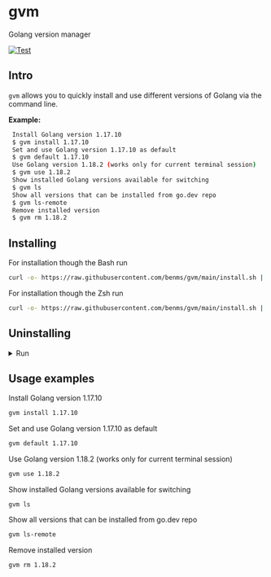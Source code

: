 # gvm 
Golang version manager 


[![Test](https://github.com/benms/gvm/actions/workflows/main.yml/badge.svg)](https://github.com/benms/gvm/actions/workflows/main.yml)


## Intro

`gvm` allows you to quickly install and use different versions of Golang via the command line.

**Example:**

```sh
 Install Golang version 1.17.10
 $ gvm install 1.17.10
 Set and use Golang version 1.17.10 as default
 $ gvm default 1.17.10
 Use Golang version 1.18.2 (works only for current terminal session)
 $ gvm use 1.18.2
 Show installed Golang versions available for switching
 $ gvm ls
 Show all versions that can be installed from go.dev repo
 $ gvm ls-remote
 Remove installed version
 $ gvm rm 1.18.2
```
## Installing

For installation though the Bash run
```sh
curl -o- https://raw.githubusercontent.com/benms/gvm/main/install.sh | bash && . ~/.bashrc
```
For installation though the Zsh run
```sh
curl -o- https://raw.githubusercontent.com/benms/gvm/main/install.sh | zsh && . ~/.zshrc
```

## Uninstalling
<details>
<summary>Run</summary>

```sh
gvm-application no-preserve-uninstall
```
</details>

## Usage examples


 Install Golang version 1.17.10
```sh
gvm install 1.17.10
```
 Set and use Golang version 1.17.10 as default
 ```sh
gvm default 1.17.10
 ```
 Use Golang version 1.18.2 (works only for current terminal session)
```sh
gvm use 1.18.2
```
 Show installed Golang versions available for switching
 ```
gvm ls
 ```
 Show all versions that can be installed from go.dev repo
 ```sh
gvm ls-remote
 ```
 Remove installed version
```sh
gvm rm 1.18.2
```
